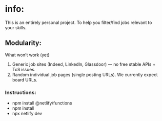 # info:

This is an entirely personal project. To help you filter/find jobs relevant to your skills.

## Modularity:

What won’t work (yet)

1. Generic job sites (Indeed, LinkedIn, Glassdoor) — no free stable APIs + ToS issues.
2. Random individual job pages (single posting URLs). We currently expect board URLs.

### Instructions:
- npm install @netlify/functions
- npm install
- npx netlify dev
